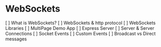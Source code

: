 # WebSockets

[ ] What is WebSockets?
[ ] WebSockets & http protocol
[ ] WebSockets Libraries
[ ] MultiPage Demo App
[ ] Express Server
[ ] Server & Server Connections
[ ] Socket Events
[ ] Custom Events
[ ] Broadcast vs Direct messages
